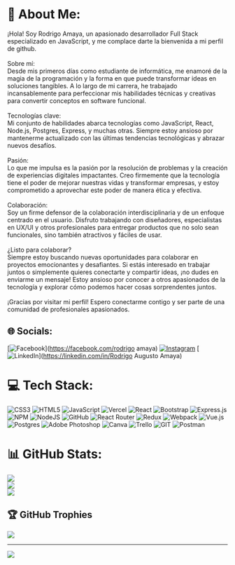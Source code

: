 # 💫 About Me:
¡Hola! Soy Rodrigo Amaya, un apasionado desarrollador Full Stack especializado en JavaScript, y me complace darte la bienvenida a mi perfil de github.<br><br>Sobre mí:<br>Desde mis primeros días como estudiante de informática, me enamoré de la magia de la programación y la forma en que puede transformar ideas en soluciones tangibles. A lo largo de mi carrera, he trabajado incansablemente para perfeccionar mis habilidades técnicas y creativas para convertir conceptos en software funcional.<br><br>Tecnologías clave:<br>Mi conjunto de habilidades abarca tecnologías como JavaScript, React, Node.js, Postgres, Express, y muchas otras. Siempre estoy ansioso por mantenerme actualizado con las últimas tendencias tecnológicas y abrazar nuevos desafíos.<br><br>Pasión:<br>Lo que me impulsa es la pasión por la resolución de problemas y la creación de experiencias digitales impactantes. Creo firmemente que la tecnología tiene el poder de mejorar nuestras vidas y transformar empresas, y estoy comprometido a aprovechar este poder de manera ética y efectiva.<br><br>Colaboración:<br>Soy un firme defensor de la colaboración interdisciplinaria y de un enfoque centrado en el usuario. Disfruto trabajando con diseñadores, especialistas en UX/UI y otros profesionales para entregar productos que no solo sean funcionales, sino también atractivos y fáciles de usar.<br><br>¿Listo para colaborar?<br>Siempre estoy buscando nuevas oportunidades para colaborar en proyectos emocionantes y desafiantes. Si estás interesado en trabajar juntos o simplemente quieres conectarte y compartir ideas, ¡no dudes en enviarme un mensaje! Estoy ansioso por conocer a otros apasionados de la tecnología y explorar cómo podemos hacer cosas sorprendentes juntos.<br><br>¡Gracias por visitar mi perfil! Espero conectarme contigo y ser parte de una comunidad de profesionales apasionados.


## 🌐 Socials:
[![Facebook](https://img.shields.io/badge/Facebook-%231877F2.svg?logo=Facebook&logoColor=white)](https://facebook.com/rodrigo amaya) [![Instagram](https://img.shields.io/badge/Instagram-%23E4405F.svg?logo=Instagram&logoColor=white)](https://instagram.com/rodri_amaya7) [![LinkedIn](https://img.shields.io/badge/LinkedIn-%230077B5.svg?logo=linkedin&logoColor=white)](https://linkedin.com/in/Rodrigo Augusto Amaya) 

# 💻 Tech Stack:
![CSS3](https://img.shields.io/badge/css3-%231572B6.svg?style=for-the-badge&logo=css3&logoColor=white) ![HTML5](https://img.shields.io/badge/html5-%23E34F26.svg?style=for-the-badge&logo=html5&logoColor=white) ![JavaScript](https://img.shields.io/badge/javascript-%23323330.svg?style=for-the-badge&logo=javascript&logoColor=%23F7DF1E) ![Vercel](https://img.shields.io/badge/vercel-%23000000.svg?style=for-the-badge&logo=vercel&logoColor=white) ![React](https://img.shields.io/badge/react-%2320232a.svg?style=for-the-badge&logo=react&logoColor=%2361DAFB) ![Bootstrap](https://img.shields.io/badge/bootstrap-%23563D7C.svg?style=for-the-badge&logo=bootstrap&logoColor=white) ![Express.js](https://img.shields.io/badge/express.js-%23404d59.svg?style=for-the-badge&logo=express&logoColor=%2361DAFB) ![NPM](https://img.shields.io/badge/NPM-%23000000.svg?style=for-the-badge&logo=npm&logoColor=white) ![NodeJS](https://img.shields.io/badge/node.js-6DA55F?style=for-the-badge&logo=node.js&logoColor=white) ![GitHub](https://img.shields.io/badge/GitHub-%23121011.svg?style=for-the-badge&logo=github&logoColor=white) ![React Router](https://img.shields.io/badge/React_Router-CA4245?style=for-the-badge&logo=react-router&logoColor=white) ![Redux](https://img.shields.io/badge/redux-%23593d88.svg?style=for-the-badge&logo=redux&logoColor=white) ![Webpack](https://img.shields.io/badge/webpack-%238DD6F9.svg?style=for-the-badge&logo=webpack&logoColor=black) ![Vue.js](https://img.shields.io/badge/vuejs-%2335495e.svg?style=for-the-badge&logo=vuedotjs&logoColor=%234FC08D) ![Postgres](https://img.shields.io/badge/postgres-%23316192.svg?style=for-the-badge&logo=postgresql&logoColor=white) ![Adobe Photoshop](https://img.shields.io/badge/adobephotoshop-%2331A8FF.svg?style=for-the-badge&logo=adobephotoshop&logoColor=white) ![Canva](https://img.shields.io/badge/Canva-%2300C4CC.svg?style=for-the-badge&logo=Canva&logoColor=white) ![Trello](https://img.shields.io/badge/Trello-%23026AA7.svg?style=for-the-badge&logo=Trello&logoColor=white) ![GIT](https://img.shields.io/badge/Git-fc6d26?style=for-the-badge&logo=git&logoColor=white) ![Postman](https://img.shields.io/badge/Postman-FF6C37?style=for-the-badge&logo=postman&logoColor=white)
# 📊 GitHub Stats:
![](https://github-readme-stats.vercel.app/api?username=rodri154321&theme=vue-dark&hide_border=false&include_all_commits=true&count_private=true)<br/>
![](https://github-readme-streak-stats.herokuapp.com/?user=rodri154321&theme=vue-dark&hide_border=false)<br/>
![](https://github-readme-stats.vercel.app/api/top-langs/?username=rodri154321&theme=vue-dark&hide_border=false&include_all_commits=true&count_private=true&layout=compact)

## 🏆 GitHub Trophies
![](https://github-profile-trophy.vercel.app/?username=rodri154321&theme=radical&no-frame=false&no-bg=true&margin-w=4)

---
[![](https://visitcount.itsvg.in/api?id=rodri154321&icon=0&color=0)](https://visitcount.itsvg.in)

<!-- Proudly created with GPRM ( https://gprm.itsvg.in ) -->
